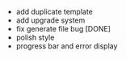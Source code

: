 - add duplicate template
- add upgrade system
- fix generate file bug [DONE]
- polish style
- progress bar and error display

